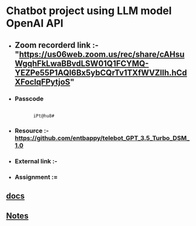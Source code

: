 
# Chatbot project using LLM model OpenAI API

- ## **Zoom recorderd link** :- "https://us06web.zoom.us/rec/share/cAHsuWgqhFkLwaBBvdLSW01Q1FCYMQ-YEZPe55P1AQI6Bx5ybCQrTv1TXfWVZlIh.hCdXFoclqFPytjoS"

- ### **Passcode** 

   ``` 

          iPt@hu8#
   
  ```


 - ### **Resource** :- https://github.com/entbappy/telebot_GPT_3.5_Turbo_DSM_1.0
 
- ### **External link** :-  
                  


- ### **Assignment** :=  


## [docs](https://docs.google.com/spreadsheets/d/1gIIqt2mS4tDpA-2h7qAlEkdaRxjoAVd_Wa2wSNDitA8/edit#gid=0)
## [Notes](https://drive.google.com/drive/folders/1nHZFRk_r8eq2TJLhl2kVi3M-yw1VzKzD?usp=sharing) 

